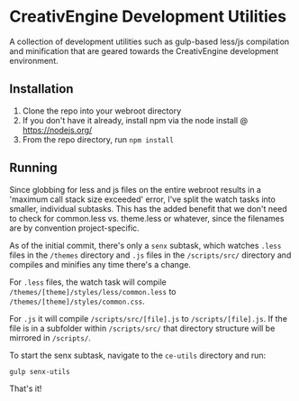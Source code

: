 # CreativEngine Development Utilities

A collection of development utilities such as gulp-based less/js compilation and minification that are geared towards the CreativEngine development environment.

## Installation

1. Clone the repo into your webroot directory
2. If you don't have it already, install npm via the node install @ https://nodejs.org/
3. From the repo directory, run `npm install`

## Running

Since globbing for less and js files on the entire webroot results in a 'maximum call stack size exceeded' error, I've split the watch tasks into smaller, individual subtasks. This has the added benefit that we don't need to check for common.less vs. theme.less or whatever, since the filenames are by convention project-specific.

As of the initial commit, there's only a `senx` subtask, which watches `.less` files in the `/themes` directory and `.js` files in the `/scripts/src/` directory and compiles and minifies any time there's a change.

For `.less` files, the watch task will compile `/themes/[theme]/styles/less/common.less` to `/themes/[theme]/styles/common.css`.

For `.js` it will compile `/scripts/src/[file].js` to `/scripts/[file].js`. If the file is in a subfolder within `/scripts/src/` that directory structure will be mirrored in `/scripts/`.

To start the senx subtask, navigate to the `ce-utils` directory and run:

`gulp senx-utils`

That's it!

